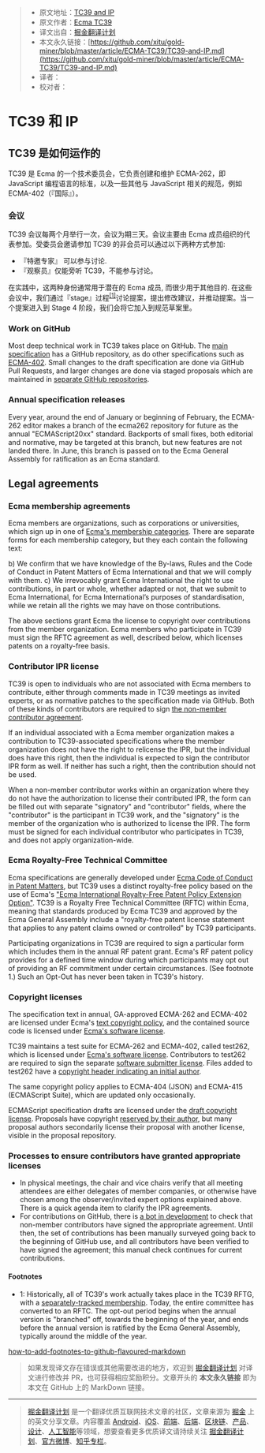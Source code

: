 > * 原文地址：[TC39 and IP](https://github.com/tc39/how-we-work/blob/master/ip.md)
> * 原文作者：[Ecma TC39](https://github.com/tc39/how-we-work)
> * 译文出自：[掘金翻译计划](https://github.com/xitu/gold-miner)
> * 本文永久链接：[https://github.com/xitu/gold-miner/blob/master/article/ECMA-TC39/TC39-and-IP.md](https://github.com/xitu/gold-miner/blob/master/article/ECMA-TC39/TC39-and-IP.md)
> * 译者：
> * 校对者：
# TC39 和 IP

## TC39 是如何运作的

TC39 是 Ecma 的一个技术委员会，它负责创建和维护 ECMA-262，即JavaScript 编程语言的标准，以及一些其他与 JavaScript 相关的规范，例如 ECMA-402（『国际』）。

### 会议

TC39 会议每两个月举行一次，会议为期三天。会议主要由 Ecma 成员组织的代表参加。受委员会邀请参加 TC39 的非会员可以通过以下两种方式参加:
- 『特邀专家』 可以参与讨论.
- 『观察员』仅能旁听 TC39，不能参与讨论。

在实践中，这两种身份通常用于潜在的 Ecma 成员, 而很少用于其他目的. 在这些会议中，我们通过『stage』过程<sup><a href="#note1">[1]</a></sup>讨论提案，提出修改建议，并推动提案。当一个提案进入到 Stage 4 阶段，我们会将它加入到规范草案里。

### Work on GitHub

Most deep technical work in TC39 takes place on GitHub. The [main specification][2] has a GitHub repository, as do other specifications such as [ECMA-402][3]. Small changes to the draft specification are done via GitHub Pull Requests, and larger changes are done via staged proposals which are maintained in [separate GitHub repositories][4].

### Annual specification releases

Every year, around the end of January or beginning of February, the ECMA-262 editor makes a branch of the ecma262 repository for future as the annual "ECMAScript20xx" standard. Backports of small fixes, both editorial and normative, may be targeted at this branch, but new features are not landed there. In June, this branch is passed on to the Ecma General Assembly for ratification as an Ecma standard.

## Legal agreements

### Ecma membership agreements

Ecma members are organizations, such as corporations or
universities, which sign up in one of [Ecma's membership categories][5]. There are separate forms for each membership category, but they each contain the following text:

b) We confirm that we have knowledge of the By-laws, Rules and the
Code of Conduct in Patent Matters of Ecma International and that we
will comply with them.
c) We irrevocably grant Ecma International the right to use
contributions, in part or whole, whether adapted or not, that we
submit to Ecma International, for Ecma International’s purposes of
standardisation, while we retain all the rights we may have on those
contributions.

The above sections grant Ecma the license to copyright over contributions from the member organization. Ecma members who participate in TC39 must sign the RFTC agreement as well, described below, which licenses patents on a royalty-free basis.

### Contributor IPR license

TC39 is open to individuals who are not associated with Ecma members to contribute, either through comments made in TC39 meetings as invited experts, or as normative patches to the specification made via GitHub. Both of these kinds of contributors are required to sign [the non-member contributor agreement][6].

If an individual associated with a Ecma member organization makes a contribution to TC39-associated specifications where the member organization does not have the right to relicense the IPR, but the individual does have this right, then the individual is expected to sign the contributor IPR form as well. If neither has such a right, then the contribution should not be used.

When a non-member contributor works within an organization where they do not have the authorization to license their contributed IPR, the form can be filled out with separate "signatory" and "contributor" fields, where the "contributor" is the participant in TC39 work, and the "signatory" is the member of the organization who is authorized to license the IPR. The form must be signed for each individual contributor who participates in TC39, and does not apply organization-wide.

### Ecma Royalty-Free Technical Committee

Ecma specifications are generally developed under [Ecma Code of Conduct in Patent Matters](http://www.ecma-international.org/memento/codeofconduct.htm), but TC39 uses a distinct royalty-free policy based on the use of Ecma's ["Ecma International Royalty-Free Patent Policy Extension Option"][7]. TC39 is a Royalty Free Technical Committee (RFTC) within Ecma, meaning that standards produced by Ecma TC39 and approved by the Ecma General Assembly include a "royalty-free patent license statement that applies to any patent claims owned or controlled" by TC39 participants.

Participating organizations in TC39 are required to sign a particular form which includes them in the annual RF patent grant. Ecma's RF patent policy provides for a defined time window during which participants may opt out of providing an RF commitment under certain circumstances. (See footnote 1.) Such an Opt-Out has never been taken in TC39's history.

### Copyright licenses

The specification text in annual, GA-approved ECMA-262 and ECMA-402 are licensed under Ecma's [text copyright policy][9], and the contained source code is licensed under [Ecma's software license][10].

TC39 maintains a test suite for ECMA-262 and ECMA-402, called test262, which is licensed under [Ecma's software license][10]. Contributors to test262 are required to sign the separate [software submitter license][11]. Files added to test262 have a [copyright header indicating an initial author][12].

The same copyright policy applies to ECMA-404 (JSON) and ECMA-415 (ECMAScript Suite), which are updated only occasionally.

ECMAScript specification drafts are licensed under the [draft copyright license][14]. Proposals have copyright [reserved by their author][15], but many proposal authors secondarily license their proposal with another license, visible in the proposal repository.

### Processes to ensure contributors have granted appropriate licenses

- In physical meetings, the chair and vice chairs verify that all meeting attendees are either delegates of member companies, or otherwise have chosen among the observer/invited expert options explained above. There is a quick agenda item to clarify the IPR agreements.
- For contributions on GitHub, there is [a bot in development][13] to check that non-member contributors have signed the appropriate agreement.  Until then, the set of contributions has been manually surveyed going back to the beginning of GitHub use, and all contributors have been verified to have signed the agreement; this manual check continues for current contributions.

#### Footnotes

- 1: Historically, all of TC39's work actually takes place in the TC39 RFTG, with a [separately-tracked membership][8]. Today, the entire committee has converted to an RFTC. The opt-out period begins when the annual version is "branched" off, towards the beginning of the year, and ends before the annual version is ratified by the Ecma General Assembly, typically around the middle of the year.

<a name="note1"></a> [how-to-add-footnotes-to-github-flavoured-markdown](http://tc39.es/process-document/)

[2]: https://github.com/tc39/ecma262/
[3]: https://github.com/tc39/ecma402/
[4]: https://github.com/tc39/proposals/
[5]: http://www.ecma-international.org/memento/join.htm
[6]: https://tc39.es/agreements/contributor/
[7]: https://www.ecma-international.org/memento/Policies/Ecma_Royalty-Free_Patent_Policy_Extension_Option.htm
[8]: https://www.ecma-international.org/memento/TC39-RF-TG.htm
[9]: https://www.ecma-international.org/memento/Ecma%20copyright%20faq.htm
[10]: https://www.ecma-international.org/memento/Policies/Ecma_Policy_on_Submission_Inclusion_and_Licensing_of_Software.htm
[11]: https://tc39.es/test262-cla/
[12]: https://github.com/tc39/test262/blob/master/CONTRIBUTING.md#test-case-style
[13]: https://github.com/IgnoredAmbience/tc39-bot/
[14]: https://github.com/bterlson/ecmarkup/blob/master/boilerplate/draft-copyright.html
[15]: https://github.com/bterlson/ecmarkup/blob/master/boilerplate/proposal-copyright.html

> 如果发现译文存在错误或其他需要改进的地方，欢迎到 [掘金翻译计划](https://github.com/xitu/gold-miner) 对译文进行修改并 PR，也可获得相应奖励积分。文章开头的 **本文永久链接** 即为本文在 GitHub 上的 MarkDown 链接。
---
> [掘金翻译计划](https://github.com/xitu/gold-miner) 是一个翻译优质互联网技术文章的社区，文章来源为 [掘金](https://juejin.im) 上的英文分享文章。内容覆盖 [Android](https://github.com/xitu/gold-miner#android)、[iOS](https://github.com/xitu/gold-miner#ios)、[前端](https://github.com/xitu/gold-miner#前端)、[后端](https://github.com/xitu/gold-miner#后端)、[区块链](https://github.com/xitu/gold-miner#区块链)、[产品](https://github.com/xitu/gold-miner#产品)、[设计](https://github.com/xitu/gold-miner#设计)、[人工智能](https://github.com/xitu/gold-miner#人工智能)等领域，想要查看更多优质译文请持续关注 [掘金翻译计划](https://github.com/xitu/gold-miner)、[官方微博](http://weibo.com/juejinfanyi)、[知乎专栏](https://zhuanlan.zhihu.com/juejinfanyi)。